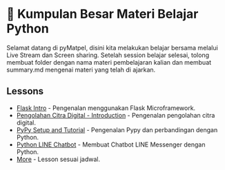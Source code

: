 # 📖 Kumpulan Besar Materi Belajar Python

Selamat datang di pyMatpel, disini kita melakukan belajar bersama melalui Live Stream dan Screen sharing. Setelah session belajar selesai, tolong membuat folder dengan nama materi pembelajaran kalian dan membuat summary.md mengenai materi yang telah di ajarkan.

## Lessons

 - [Flask Intro](flask_intro/summary.md) - Pengenalan menggunakan Flask Microframework.
 - [Pengolahan Citra Digital - Introduction](pengolahan_citra_digital/summary.md) - Pengenalan pengolahan citra digital.
 - [PyPy Setup and Tutorial](pypy_tutorial/summary.md) - Pengenalan Pypy dan perbandingan dengan Python.
 - [Python LINE Chatbot](line_chatbot_python/summary.md) - Membuat Chatbot LINE Messenger dengan Python.
 - [More]() - Lesson sesuai jadwal.

